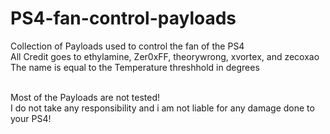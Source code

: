 # PS4-fan-control-payloads
Collection of Payloads used to control the fan of the PS4</br>
All Credit goes to ethylamine, Zer0xFF, theorywrong, xvortex, and zecoxao</br>
The name is equal to the Temperature threshhold in degrees</br></br>

Most of the Payloads are not tested!</br>
I do not take any responsibility and i am not liable for any damage done to your PS4!

